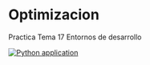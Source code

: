 # Optimizacion
Practica Tema 17 Entornos de desarrollo

[![Python application](https://github.com/Gabe1402/Optimizacion/actions/workflows/python-app.yml/badge.svg?branch=master)](https://github.com/Gabe1402/Optimizacion/actions/workflows/python-app.yml)
